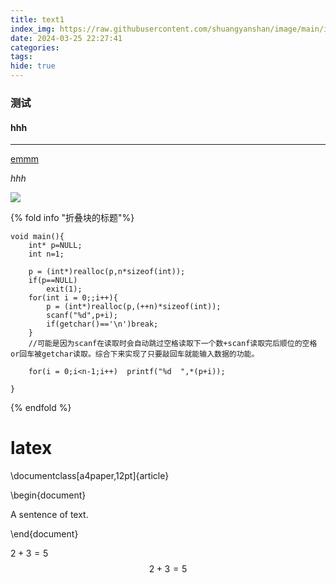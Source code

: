```yaml
---
title: text1
index_img: https://raw.githubusercontent.com/shuangyanshan/image/main/img/freecompress-%E3%80%8A-%E6%B0%B4-%E6%BC%AB-%E9%87%91-%E5%B1%B1-%E3%80%8B_100285573.jpeg 
date: 2024-03-25 22:27:41
categories:
tags:
hide: true
---
```


### 测试

#### hhh

<!-- more -->

---

<u>emmm</u>

_hhh_

![](https://raw.githubusercontent.com/shuangyanshan/image/main/img/942016582!figure_large.jpg)

{% fold info "折叠块的标题"%}

```
void main(){
    int* p=NULL;
    int n=1;

    p = (int*)realloc(p,n*sizeof(int));
    if(p==NULL)
        exit(1);
    for(int i = 0;;i++){
        p = (int*)realloc(p,(++n)*sizeof(int));
        scanf("%d",p+i);
        if(getchar()=='\n')break;
    }
    //可能是因为scanf在读取时会自动跳过空格读取下一个数+scanf读取完后顺位的空格or回车被getchar读取。综合下来实现了只要敲回车就能输入数据的功能。

    for(i = 0;i<n-1;i++)  printf("%d  ",*(p+i));

}
```

{% endfold %}

# latex

\documentclass[a4paper,12pt]{article}

\begin{document}

A sentence of text.

\end{document}

$2+3 =5$
$$2+3 = 5$$

